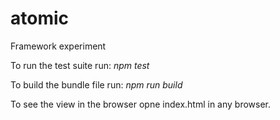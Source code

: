 # atomic
Framework experiment 

To run the test suite run:
*npm test*

To build the bundle file run:
*npm run build*

To see the view in the browser opne index.html in any browser.
